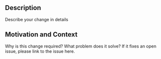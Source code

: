 
## Description

Describe your change in details

## Motivation and Context

Why is this change required? What problem does it solve?
If it fixes an open issue, please link to the issue here.

